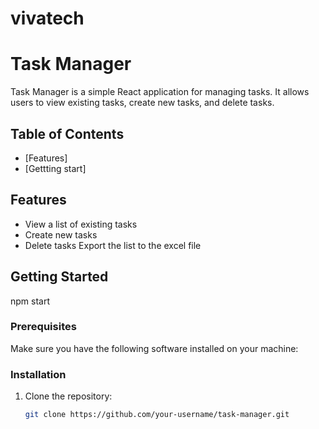# vivatech


# Task Manager

Task Manager is a simple React application for managing tasks. It allows users to view existing tasks, create new tasks, and delete tasks.

## Table of Contents

- [Features]
- [Gettting start]

## Features

- View a list of existing tasks
- Create new tasks
- Delete tasks
  Export the list to the excel file

## Getting Started

npm start

### Prerequisites

Make sure you have the following software installed on your machine:

### Installation

1. Clone the repository:

   ```bash
   git clone https://github.com/your-username/task-manager.git
   ```
